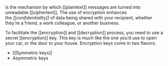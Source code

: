 is the mechanism by which [[plaintext]] messages are turned into unreadable [[ciphertext]]. The use of encryption enhances the _[[confidentiality]]_ of data being shared with your recipient, whether they're a friend, a work colleague, or another business.

To facilitate the [[encryption]] and [[decryption]] process, you need to use a secret [[encryption]] key. This key is much like the one you’d use to open your car, or the door to your house. Encryption keys come in two flavors:
- [[Symmetric keys]]
- Asymmetric keys